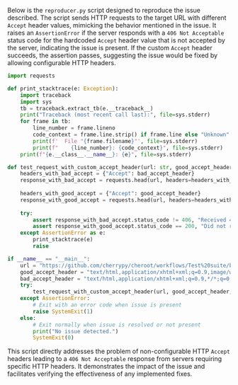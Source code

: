 Below is the `reproducer.py` script designed to reproduce the issue described. The script sends HTTP requests to the target URL with different `Accept` header values, mimicking the behavior mentioned in the issue. It raises an `AssertionError` if the server responds with a `406 Not Acceptable` status code for the hardcoded `Accept` header value that is not accepted by the server, indicating the issue is present. If the custom `Accept` header succeeds, the assertion passes, suggesting the issue would be fixed by allowing configurable HTTP headers.

```python
import requests

def print_stacktrace(e: Exception):
    import traceback
    import sys
    tb = traceback.extract_tb(e.__traceback__)
    print("Traceback (most recent call last):", file=sys.stderr)
    for frame in tb:
        line_number = frame.lineno
        code_context = frame.line.strip() if frame.line else "Unknown"
        print(f'  File "{frame.filename}"', file=sys.stderr)
        print(f"    {line_number}: {code_context}", file=sys.stderr)
    print(f"{e.__class__.__name__}: {e}", file=sys.stderr)

def test_request_with_custom_accept_header(url: str, good_accept_header: str, bad_accept_header: str):
    headers_with_bad_accept = {"Accept": bad_accept_header}
    response_with_bad_accept = requests.head(url, headers=headers_with_bad_accept)
    
    headers_with_good_accept = {"Accept": good_accept_header}
    response_with_good_accept = requests.head(url, headers=headers_with_good_accept)
    
    try:
        assert response_with_bad_accept.status_code != 406, "Received 406 Not Acceptable with bad Accept header"
        assert response_with_good_accept.status_code == 200, "Did not receive 200 OK with good Accept header"
    except AssertionError as e:
        print_stacktrace(e)
        raise

if __name__ == "__main__":
    url = "https://github.com/cherrypy/cheroot/workflows/Test%20suite/badge.svg"
    good_accept_header = "text/html,application/xhtml+xml;q=0.9,image/webp,image/apng,*/*;q=0.8,application/signed-exchange;v=b3;q=0.9"
    bad_accept_header = "text/html,application/xhtml+xml;q=0.9,*/*;q=0.8"
    try:
        test_request_with_custom_accept_header(url, good_accept_header, bad_accept_header)
    except AssertionError:
        # Exit with an error code when issue is present
        raise SystemExit(1)
    else:
        # Exit normally when issue is resolved or not present
        print("No issue detected.")
        SystemExit(0)
```

This script directly addresses the problem of non-configurable HTTP `Accept` headers leading to a `406 Not Acceptable` response from servers requiring specific HTTP headers. It demonstrates the impact of the issue and facilitates verifying the effectiveness of any implemented fixes.